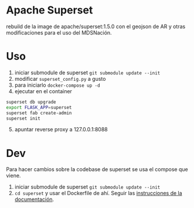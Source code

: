 # Apache Superset
rebuild de la image de apache/superset:1.5.0 con el geojson de AR y otras modificaciones para el uso del MDSNación.

# Uso
1) iniciar submodule de superset `git submodule update --init`
2) modificar `superset_config.py` a gusto
3) para iniciarlo `docker-compose up -d`
4) ejecutar en el container
```bash
superset db upgrade
export FLASK_APP=superset
superset fab create-admin
superset init
```
5) apuntar reverse proxy a 127.0.0.1:8088

# Dev
Para hacer cambios sobre la codebase de superset se usa el compose que viene.
1) iniciar submodule de superset `git submodule update --init`
2) `cd superset` y usar el Dockerfile de ahí. Seguir las [instrucciones de la documentación](https://superset.apache.org/docs/installation/installing-superset-using-docker-compose/).
